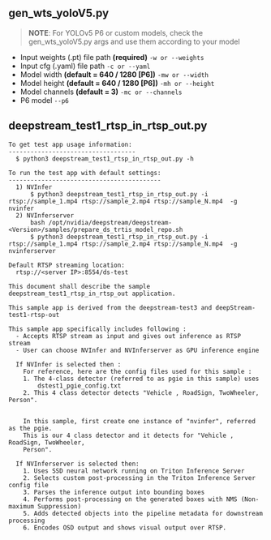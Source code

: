 ## gen_wts_yoloV5.py

> **NOTE**: For YOLOv5 P6 or custom models, check the gen_wts_yoloV5.py args and use them according to your model

* Input weights (.pt) file path **(required)** `-w or --weights`
* Input cfg (.yaml) file path `-c or --yaml`
* Model width **(default = 640 / 1280 [P6])** `-mw or --width`
* Model height **(default = 640 / 1280 [P6])** `-mh or --height`
* Model channels **(default = 3)** `-mc or --channels`
* P6 model `--p6`

## deepstream_test1_rtsp_in_rtsp_out.py

```
To get test app usage information:
-----------------------------------
  $ python3 deepstream_test1_rtsp_in_rtsp_out.py -h
  
To run the test app with default settings:
------------------------------------------
  1) NVInfer
      $ python3 deepstream_test1_rtsp_in_rtsp_out.py -i rtsp://sample_1.mp4 rtsp://sample_2.mp4 rtsp://sample_N.mp4  -g nvinfer
  2) NVInferserver
      bash /opt/nvidia/deepstream/deepstream-<Version>/samples/prepare_ds_trtis_model_repo.sh
      $ python3 deepstream_test1_rtsp_in_rtsp_out.py -i rtsp://sample_1.mp4 rtsp://sample_2.mp4 rtsp://sample_N.mp4  -g nvinferserver
  
Default RTSP streaming location:
  rtsp://<server IP>:8554/ds-test

This document shall describe the sample deepstream_test1_rtsp_in_rtsp_out application.

This sample app is derived from the deepstream-test3 and deepStream-test1-rtsp-out

This sample app specifically includes following : 
  - Accepts RTSP stream as input and gives out inference as RTSP stream
  - User can choose NVInfer and NVInferserver as GPU inference engine

  If NVInfer is selected then : 
    For reference, here are the config files used for this sample :
    1. The 4-class detector (referred to as pgie in this sample) uses
        dstest1_pgie_config.txt
    2. This 4 class detector detects "Vehicle , RoadSign, TwoWheeler, Person".


    In this sample, first create one instance of "nvinfer", referred as the pgie.
    This is our 4 class detector and it detects for "Vehicle , RoadSign, TwoWheeler,
    Person".

  If NVInferserver is selected then:
    1. Uses SSD neural network running on Triton Inference Server
    2. Selects custom post-processing in the Triton Inference Server config file
    3. Parses the inference output into bounding boxes
    4. Performs post-processing on the generated boxes with NMS (Non-maximum Suppression)
    5. Adds detected objects into the pipeline metadata for downstream processing
    6. Encodes OSD output and shows visual output over RTSP.

```